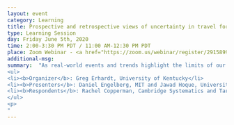 ```yaml
---
layout: event
category: Learning
title: Prospective and retrospective views of uncertainty in travel forecasting
type: Learning Session
day: Friday June 5th, 2020
time: 2:00-3:30 PM PDT / 11:00 AM-12:30 PM PDT
place: Zoom Webinar - <a href="https://zoom.us/webinar/register/2915899415446/WN_Nr12HVE0TQe9GdQ3v1LwKA">Registration Now Open</a>
additional-msg:
summary:  "As real-world events and trends highlight the limits of our predictions, there is a growing recognition of the value of explicitly considering uncertainty in travel forecasting.  This webinar considers contrasting approaches to considering that uncertainty.  The prospective approach, presented by Mr. Daniel Engelberg, considers what may go wrong in travel forecasts and how those potential errors would affect the outcome.  The retrospective approach, presented by Mr. Hoque, considers what has gone wrong in past forecasts and how actual outcomes compare to those forecasts.  The output of both approaches is a range of forecasts that capture the expected uncertainty.  Following the presentations, Dr. Rachel Copperman and Ms. Tara Weidner will lead a discussion of the trade-offs and potential complementarity of these approaches.  
<ul>
<li><b>Organizer</b>: Greg Erhardt, University of Kentucky</li>
<li><b>Presenters</b>: Daniel Engelberg, MIT and Jawad Hoque, University of Kentucky</li>
<li><b>Respondents</b>: Rachel Copperman, Cambridge Systematics and Tara Weider, Oregon DOT</li>
</ul>
<p>
"
---
```

